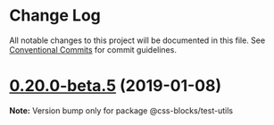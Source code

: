 # Change Log

All notable changes to this project will be documented in this file.
See [Conventional Commits](https://conventionalcommits.org) for commit guidelines.

<a name="0.20.0-beta.5"></a>
# [0.20.0-beta.5](https://github.com/linkedin/css-blocks/tree/master/packages/%40css-blocks/build/compare/v0.20.0-beta.4...v0.20.0-beta.5) (2019-01-08)

**Note:** Version bump only for package @css-blocks/test-utils
